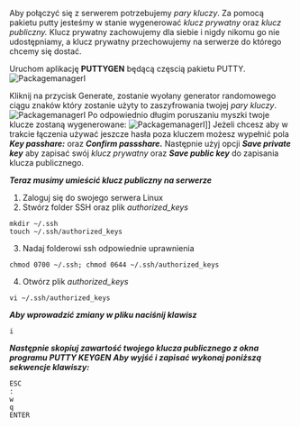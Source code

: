 Aby połączyć się z serwerem potrzebujemy *pary kluczy*. Za pomocą pakietu putty jesteśmy w stanie wygenerować *klucz prywatny* oraz *klucz publiczny.* Klucz prywatny zachowujemy dla siebie i nigdy nikomu go nie udostępniamy, a klucz prywatny przechowujemy na serwerze do którego chcemy się dostać. 

Uruchom aplikację **PUTTYGEN** będącą częscią pakietu PUTTY. 
![PackagemanagerI](2_3_4_putty.png)

Kliknij na przycisk Generate, zostanie wyołany generator randomowego ciągu znaków który zostanie użyty to zaszyfrowania twojej *pary kluczy*. 
![PackagemanagerI](2_3_5_putty.png)
Po odpowiednio długim poruszaniu myszki twoje klucze zostaną wygenerowane:
![PackagemanagerI](2_3_6_putty.png)]]
Jeżeli chcesz aby w trakcie łączenia używać jeszcze hasła poza kluczem możesz wypełnić pola ***Key passhare:*** oraz ***Confirm passshare.*** Następnie użyj opcji ***Save private key*** aby zapisać swój *klucz prywatny* oraz ***Save public key*** do zapisania klucza publicznego. 

***Teraz musimy umieścić klucz publiczny na serwerze*** 
1. Zaloguj się do swojego serwera Linux
2. Stwórz folder SSH oraz plik *authorized_keys*
```
mkdir ~/.ssh
touch ~/.ssh/authorized_keys
```

3. Nadaj folderowi ssh odpowiednie uprawnienia
```
chmod 0700 ~/.ssh; chmod 0644 ~/.ssh/authorized_keys
```

4. Otwórz plik *authorized_keys*
```
vi ~/.ssh/authorized_keys
```

***Aby wprowadzić zmiany w pliku naciśnij klawisz***
```
i
```
***Następnie skopiuj zawartość twojego klucza publicznego z okna programu PUTTY KEYGEN***
***Aby wyjść i zapisać wykonaj poniższą sekwencje klawiszy:***

```
ESC
:
w
q
ENTER
```

